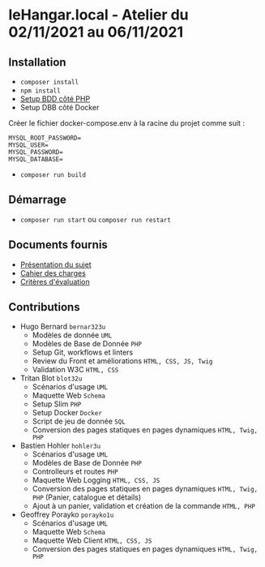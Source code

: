 # leHangar.local - Atelier du 02/11/2021 au 06/11/2021

## Installation
- `composer install`
- `npm install`
- [Setup BDD côté PHP](config/)
- Setup DBB côté Docker

Créer le fichier docker-compose.env à la racine du projet comme suit : 
```
MYSQL_ROOT_PASSWORD=
MYSQL_USER=
MYSQL_PASSWORD=
MYSQL_DATABASE=
```
- `composer run build`

## Démarrage
- `composer run start` ou `composer run restart`

## Documents fournis
- [Présentation du sujet](https://arche.univ-lorraine.fr/pluginfile.php/2676892/mod_resource/content/0/prez-cc.pdf "Présentation du sujet sous forme de slides hébergé sur Arches")
- [Cahier des charges](https://arche.univ-lorraine.fr/pluginfile.php/2676864/mod_resource/content/0/atelier-1-2021-CC.pdf "Cachier des charges sous forme PDF hébergé sur Arches")
- [Critères d'évaluation](https://arche.univ-lorraine.fr/pluginfile.php/2668108/mod_resource/content/0/atelier-1-2021-criteres.pdf "Critères d'évaluation sous forme PDF hébergé sur Arches")

## Contributions
- Hugo Bernard `bernar323u`
    *   Modèles de donnée `UML`
    *   Modèles de Base de Donnée `PHP`
    *   Setup Git, workflows et linters
    *   Review du Front et améliorations `HTML, CSS, JS, Twig`
    *   Validation W3C `HTML, CSS`
- Tritan Blot `blot32u`
    *   Scénarios d'usage `UML`
    *   Maquette Web `Schema`
    *   Setup Slim `PHP`
    *   Setup Docker `Docker`
    *   Script de jeu de donnée `SQL`
    *   Conversion des pages statiques en pages dynamiques `HTML, Twig, PHP`
- Bastien Hohler `hohler3u`
    *   Scénarios d'usage `UML`
    *   Modèles de Base de Donnée `PHP`
    *   Controlleurs et routes `PHP`
    *   Maquette Web Logging `HTML, CSS, JS`
    *   Conversion des pages statiques en pages dynamiques `HTML, Twig, PHP` (Panier, catalogue et détails)
    *   Ajout à un panier, validation et création de la commande `HTML, PHP`
- Geoffrey Porayko `porayko1u`
    *   Scénarios d'usage `UML`
    *   Maquette Web `Schema`
    *   Maquette Web Client `HTML, CSS, JS`
    *   Conversion des pages statiques en pages dynamiques `HTML, Twig, PHP`
